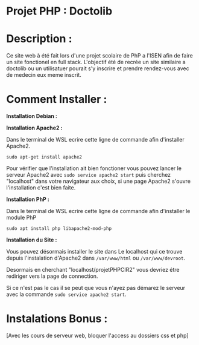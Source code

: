 # **Projet PHP :** Doctolib

# **Description :**

Ce site web à été fait lors d'une projet scolaire de PhP a l'ISEN afin de faire un site fonctionel en full stack.
L'objectif été de recrée un site similaire a doctolib ou un utilisatuer pourait s'y inscrire et prendre rendez-vous avec de medecin eux meme inscrit.

 # **Comment Installer :**

**Installation Debian :**

**Installation Apache2 :**

Dans le terminal de WSL ecrire cette ligne de commande afin d'installer Apache2.

`sudo apt-get install apache2`

Pour vérifier que l'installation ait bien fonctioner vous pouvez lancer le serveur Apache2 avec `sudo service apache2 start` puis cherchez "localhost" dans votre navigateur aux choix, si une page Apache2 s'ouvre l'installation c'est bien faite.

**Installation PhP :**

Dans le terminal de WSL ecrire cette ligne de commande afin d'installer le module PhP

`sudo apt install php libapache2-mod-php`

**Installation du Site :**

Vous pouvez désormais installer le site dans Le localhost qui ce trouve depuis l'instalation d'Apache2 dans `/var/www/html` ou `/var/www/devroot`.

Desormais en cherchant "localhost/projetPHPCIR2" vous devriez étre rediriger vers la page de connection.

Si ce n'est pas le cas il se peut que vous n'ayez pas démarez le serveur avec la commande `sudo service apache2 start`.

# **Instalations Bonus :**
[Avec les cours de serveur web, bloquer l'access au dossiers css et php]
